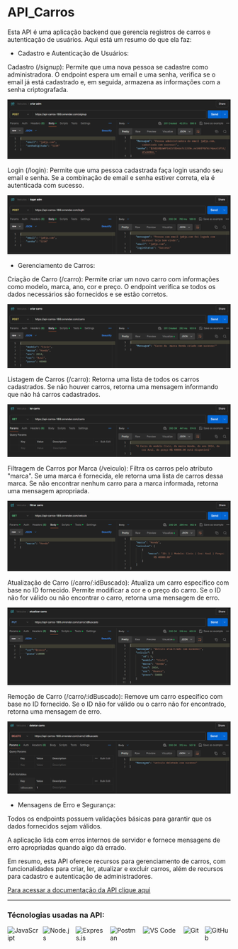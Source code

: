 # API_Carros
 
Esta API é uma aplicação backend que gerencia registros de carros e autenticação de usuários. Aqui está um resumo do que ela faz:

- Cadastro e Autenticação de Usuários:

Cadastro (/signup): Permite que uma nova pessoa se cadastre como administradora. O endpoint espera um email e uma senha, verifica se o email já está cadastrado e, em seguida, armazena as informações com a senha criptografada.

<img src="./Imagens/image.png" alt="cadastro">

Login (/login): Permite que uma pessoa cadastrada faça login usando seu email e senha. Se a combinação de email e senha estiver correta, ela é autenticada com sucesso.

<img src="./Imagens/image-1.png" alt="login">

- Gerenciamento de Carros:

Criação de Carro (/carro): Permite criar um novo carro com informações como modelo, marca, ano, cor e preço. O endpoint verifica se todos os dados necessários são fornecidos e se estão corretos.

<img src="./Imagens/image-2.png" alt="criar carro">

Listagem de Carros (/carro): Retorna uma lista de todos os carros cadastrados. Se não houver carros, retorna uma mensagem informando que não há carros cadastrados.

<img src="./Imagens/image-3.png" alt="ler carro">


Filtragem de Carros por Marca (/veiculo): Filtra os carros pelo atributo "marca". Se uma marca é fornecida, ele retorna uma lista de carros dessa marca. Se não encontrar nenhum carro para a marca informada, retorna uma mensagem apropriada.

<img src="./Imagens/image-4.png" alt="filtrar-carro">

Atualização de Carro (/carro/:idBuscado): Atualiza um carro específico com base no ID fornecido. Permite modificar a cor e o preço do carro. Se o ID não for válido ou não encontrar o carro, retorna uma mensagem de erro.

<img src="./Imagens/image-5.png" alt="atualizar carro">

Remoção de Carro (/carro/:idBuscado): Remove um carro específico com base no ID fornecido. Se o ID não for válido ou o carro não for encontrado, retorna uma mensagem de erro.

<img src="./Imagens/image-6.png" alt="deletar carro">

- Mensagens de Erro e Segurança:

Todos os endpoints possuem validações básicas para garantir que os dados fornecidos sejam válidos.

A aplicação lida com erros internos de servidor e fornece mensagens de erro apropriadas quando algo dá errado.

Em resumo, esta API oferece recursos para gerenciamento de carros, com funcionalidades para criar, ler, atualizar e excluir carros, além de recursos para cadastro e autenticação de administradores.

<a href="https://documenter.getpostman.com/view/34269147/2sA3BuW8vo">
Para acessar a documentação da API clique aqui
</a>

<hr>

### Técnologias usadas na API:

<div style="display: flex; gap: 10px;">
  <img src="https://img.shields.io/badge/JavaScript-F7DF1E.svg?style=for-the-badge&logo=JavaScript&logoColor=black" style="width: 110px; height: auto;" alt="JavaScript" title="JavaScript">
  
  <img src="https://img.shields.io/badge/Node.js-5FA04E.svg?style=for-the-badge&logo=nodedotjs&logoColor=white" style="width: 110px; height: 32px;" alt="Node.js" title="NodeJS">
  
  <img src="https://img.shields.io/badge/Express-000000.svg?style=for-the-badge&logo=Express&logoColor=white" style="width: 110px; height: 32px;" alt="Express.js" title="Express">

  <img src="https://img.shields.io/badge/Postman-FF6C37.svg?style=for-the-badge&logo=Postman&logoColor=white" style="width: 110px; height: 32px;" alt="Postman" title="Postman">
  
  <img src="https://img.shields.io/badge/VSCode-0078D4?style=for-the-badge&logo=visual%20studio%20code&logoColor=white" style="width: 140px; height: 32px;" alt="VS Code" title="VS Code">
  
  <img src="https://img.shields.io/badge/Git-F05032.svg?style=for-the-badge&logo=Git&logoColor=white" style="width: 65px; height: 32px;" alt="Git" title="Git">

  <img src="https://img.shields.io/badge/GitHub-181717.svg?style=for-the-badge&logo=GitHub&logoColor=white" style="width: 100px; height: 32px;" alt="GitHub" title="GitHub">
</div>



